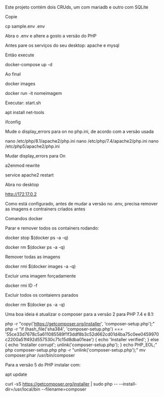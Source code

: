 Este projeto contém dois CRUds, um com mariadb e outro com SQLite

Copie

cp sample.env .env

Abra o .env e altere a gosto a versão do PHP

Antes pare os serviços do seu desktop: apache e mysql

Então execute

docker-compose up -d

Ao final

docker images

docker run -it nomeimagem

Executar:
start.sh

apt install net-tools

ifconfig

Mude o display_errors para on no php.ini, de acordo com a versão usada

nano /etc/php/8.1/apache2/php.ini 
nano /etc/php/7.4/apache2/php.ini
nano /etc/php5/apache2/php.ini

Mudar display_errors para On

a2enmod rewrite

service apache2 restart

Abra no desktop

http://172.17.0.2


Como está configurado, antes de mudar a versão no .env, precisa remover as imagens e contrainers criados antes

Comandos docker

Parar e remover todos os containers rodando:

docker stop $(docker ps -a -q)

docker rm $(docker ps -a -q)

Remover todas as imagens

docker rmi $(docker images -a -q)

Excluir uma imagem forçadamente

docker rmi ID -f

Excluir todos os contaienrs parados

docker rm $(docker ps -a -q)


Uma boa ideia é atualizar o composer para a versão 2 para PHP 7.4 e 8.1:

php -r "copy('https://getcomposer.org/installer', 'composer-setup.php');"
php -r "if (hash_file('sha384', 'composer-setup.php') === '55ce33d7678c5a611085589f1f3ddf8b3c52d662cd01d4ba75c0ee0459970c2200a51f492d557530c71c15d8dba01eae') { echo 'Installer verified'; } else { echo 'Installer corrupt'; unlink('composer-setup.php'); } echo PHP_EOL;"
php composer-setup.php
php -r "unlink('composer-setup.php');"
mv composer.phar /usr/bin/composer

Para a versão 5 do PHP instalar com:

apt update

curl -sS https://getcomposer.org/installer | sudo php -- --install-dir=/usr/local/bin --filename=composer


